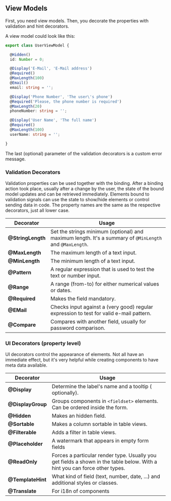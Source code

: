 ## View Models

First, you need view models. Then, you decorate the properties with validation and hint decorators.

A view model could look like this:

~~~ts
export class UserViewModel {

  @Hidden()
  id: Number = 0;

  @Display('E-Mail', 'E-Mail address')
  @Required()
  @MaxLength(100)
  @Email()
  email: string = '';

  @Display('Phone Number', 'The user\'s phone')
  @Required('Please, the phone number is required')
  @MaxLength(20)
  phoneNumber: string = '';

  @Display('User Name', 'The full name')
  @Required()
  @MaxLength(100)
  userName: string = '';

}
~~~

The last (optional) parameter of the validation decorators is a custom error message.

### Validation Decorators

Validation properties can be used together with the binding. After a binding action took place, usually after a change by the user, the state of the bound model updates and can be retrieved immediately. Elements bound to validation signals can use the state to show/hide elements or control sending data in code. The property names are the same as the respective decorators, just all lower case.

| Decorator | Usage |
|-----------|-------|
|**@StringLength**| Set the strings minimum (optional) and maximum length. It's a summary of `@MinLength` and `@MaxLength`. |
|**@MaxLength**| The maximum length of a text input. |
|**@MinLength**| The minimum length of a text input. |
|**@Pattern**| A regular expression that is used to test the text or number input.|
|**@Range**| A range (from-to) for either numerical values or dates. |
|**@Required**| Makes the field mandatory. |
|**@EMail**| Checks input against a (very good) regular expression to test for valid e-mail pattern.|
|**@Compare**| Compares with another field, usually for password comparison.|

### UI Decorators (property level)

UI decorators control the appearance of elements. Not all have an immediate effect, but it's very helpful while creating components to have meta data available.

| Decorator | Usage |
|-----------|-------|
|**@Display**| Determine the label's name and a tooltip ( optionally). |
|**@DisplayGroup**| Groups components in `<fieldset>` elements. Can be ordered inside the form. |
|**@Hidden**| Makes an hidden field. |
|**@Sortable**| Makes a column sortable in table views. |
|**@Filterable**| Adds a filter in table views. |
|**@Placeholder**| A watermark that appears in empty form fields|
|**@ReadOnly**| Forces a particular render type. Usually you get fields a shown in the table below. With a hint you can force other types.|
|**@TemplateHint**| What kind of field (text, number, date, ...) and additional styles or classes. |
|**@Translate**| For i18n of components |


